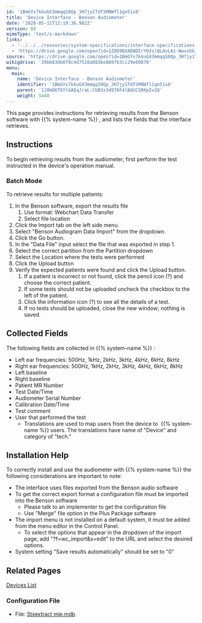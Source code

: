 ```yaml
---
id: '1BmGYx7kkuGX3mmqqS0Qp_3H7jy1TdfSMNWfl1qn51s0'
title: 'Device Interface - Benson Audiometer'
date: '2020-05-11T12:19:36.982Z'
version: 66
mimeType: 'text/x-markdown'
links:
  - '../../../resources/system-specifications/interface-specifications.md'
  - 'https://drive.google.com/open?id=1Z0D9BXADNDIrYOJslQLAvLAz-WwvvDkJ'
source: 'https://drive.google.com/open?id=1BmGYx7kkuGX3mmqqS0Qp_3H7jy1TdfSMNWfl1qn51s0'
wikigdrive: '39bb83db6f8c4d7510a0836e889fb3cc29e60870'
menu:
  main:
    name: 'Device Interface - Benson Audiometer'
    identifier: '1BmGYx7kkuGX3mmqqS0Qp_3H7jy1TdfSMNWfl1qn51s0'
    parent: '1J0bDKTGYlGAEqJraL-CUB3x3d976F4lBdUCSRKpIv2Q'
    weight: 5440
---
```

This page provides instructions for retrieving results from the Benson software with {{% system-name %}} , and lists the fields that the interface retrieves.
  
## **Instructions**  
  
To begin retrieving results from the audiometer, first perform the test instructed in the device's operation manual.
  
### **Batch Mode**  
  
To retrieve results for multiple patients:
1. In the Benson software, export the results file
   1. Use format: Webchart Data Transfer
   2. Select file location
2. Click the Import tab on the left side menu.
3. Select "Benson Audiogram Data Import" from the dropdown.
4. Click the Go button.
5. In the "Data File" input select the file that was exported in step 1.
6. Select the correct partition from the Partition dropdown
7. Select the Location where the tests were performed
8. Click the Upload button
9. Verify the expected patients were found and click the Upload button.
   1. If a patient is incorrect or not found, click the pencil icon (?) and choose the correct patient.
   2. If some tests should not be uploaded uncheck the checkbox to the left of the patient.
   3. Click the information icon (?) to see all the details of a test.
   4. If no tests should be uploaded, close the new window; nothing is saved.
  
## **Collected Fields**  
  
The following fields are collected in {{% system-name %}} :
* Left ear frequencies: 500Hz, 1kHz, 2kHz, 3kHz, 4kHz, 6kHz, 8kHz
* Right ear frequencies: 500Hz, 1kHz, 2kHz, 3kHz, 4kHz, 6kHz, 8kHz
* Left baseline
* Right baseline
* Patient MR Number
* Test Date/Time
* Audiometer Serial Number
* Calibration Date/Time
* Test comment
* User that performed the test
   * Translations are used to map users from the device to  {{% system-name %}} users. The translations have name of "Device" and category of "tech."
  
## **Installation Help**  
  
To correctly install and use the audiometer with {{% system-name %}} the following considerations are important to note:
* The interface uses files exported from the Benson audio software
* To get the correct export format a configuration file must be imported into the Benson software
   * Please talk to an implementer to get the configuration file
   * Use "Merge" file option in the Plus Package software
* The import menu is not installed on a default system, it must be added from the menu editor in the Control Panel.
   * To select the options that appear in the dropdown of the import page, add "?f=wc_import&s=edit" to the URL and select the desired options.
* System setting "Save results automatically" should be set to "0"
  
## **Related Pages**  
  
[Devices List](../../../resources/system-specifications/interface-specifications.md)
  
### Configuration File  

* File: [Stxextract](https://drive.google.com/open?id=1Z0D9BXADNDIrYOJslQLAvLAz-WwvvDkJ)[ ](https://drive.google.com/open?id=1Z0D9BXADNDIrYOJslQLAvLAz-WwvvDkJ)[mie.mdb](https://drive.google.com/open?id=1Z0D9BXADNDIrYOJslQLAvLAz-WwvvDkJ)
